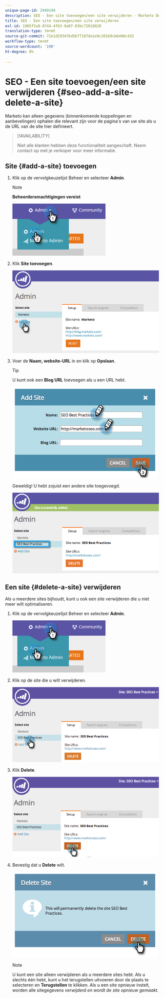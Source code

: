 ```yaml
---
unique-page-id: 2949194
description: SEO - Een site toevoegen/een site verwijderen - Marketo Docs - Productdocumentatie
title: SEO - Een site toevoegen/een site verwijderen
exl-id: 1005f5a8-8744-4fb3-9a07-83bc72810820
translation-type: tm+mt
source-git-commit: 72e1d29347bd5b77107da1e9c30169cb6490c432
workflow-type: tm+mt
source-wordcount: '190'
ht-degree: 0%

---
```


# SEO - Een site toevoegen/een site verwijderen {#seo-add-a-site-delete-a-site}

Marketo kan alleen gegevens (binnenkomende koppelingen en aanbevelingen) ophalen die relevant zijn voor de pagina&#39;s van uw site als u de URL van de site hier definieert.

>[!AVAILABILITY]
>
>Niet alle klanten hebben deze functionaliteit aangeschaft. Neem contact op met je verkoper voor meer informatie.

## Site {#add-a-site} toevoegen

1. Klik op de vervolgkeuzelijst Beheer en selecteer **Admin**.

   >[!NOTE]
   >
   >**Beheerdersmachtigingen vereist**

   ![](assets/one.png)

1. Klik **Site toevoegen**.

   ![](assets/two.png)

1. Voer de **Naam, website-URL** in en klik op **Opslaan**.

   >[!TIP]
   >
   >U kunt ook een **Blog URL** toevoegen als u een URL hebt.

   ![](assets/image2014-9-17-21-3a19-3a51.png)

   Geweldig! U hebt zojuist een andere site toegevoegd.

   ![](assets/four.png)

## Een site {#delete-a-site} verwijderen

Als u meerdere sites bijhoudt, kunt u ook een site verwijderen die u niet meer wilt optimaliseren.

1. Klik op de vervolgkeuzelijst Beheer en selecteer **Admin**.

   ![](assets/one.png)

1. Klik op de site die u wilt verwijderen.

   ![](assets/six.png)

1. Klik **Delete**.

   ![](assets/seven.png)

1. Bevestig dat u **Delete** wilt.

   ![](assets/image2014-9-17-21-3a21-3a22.png)

   >[!NOTE]
   >
   >U kunt een site alleen verwijderen als u meerdere sites hebt. Als u slechts één hebt, kunt u het terugstellen uitvoeren door de plaats te selecteren en **Terugstellen** te klikken. Als u een site opnieuw instelt, worden alle sitegegevens _verwijderd en wordt de site opnieuw gemaakt._
